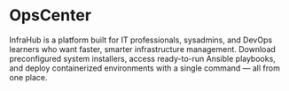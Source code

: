 # OpsCenter
InfraHub is a platform built for IT professionals, sysadmins, and DevOps learners who want faster, smarter infrastructure management. Download preconfigured system installers, access ready-to-run Ansible playbooks, and deploy containerized environments with a single command — all from one place.
